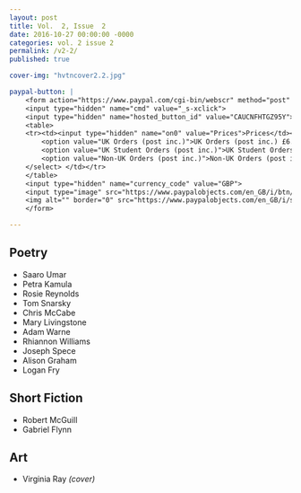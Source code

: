 ```yaml
---
layout: post
title: Vol.  2, Issue  2
date: 2016-10-27 00:00:00 -0000
categories: vol. 2 issue 2
permalink: /v2-2/
published: true

cover-img: "hvtncover2.2.jpg"

paypal-button: |
    <form action="https://www.paypal.com/cgi-bin/webscr" method="post" target="_top">
    <input type="hidden" name="cmd" value="_s-xclick">
    <input type="hidden" name="hosted_button_id" value="CAUCNFHTGZ95Y">
    <table>
    <tr><td><input type="hidden" name="on0" value="Prices">Prices</td></tr><tr><td><select name="os0">
	    <option value="UK Orders (post inc.)">UK Orders (post inc.) £6.00 GBP</option>
	    <option value="UK Student Orders (post inc.)">UK Student Orders (post inc.) £5.00 GBP</option>
	    <option value="Non-UK Orders (post inc.)">Non-UK Orders (post inc.) £7.50 GBP</option>
    </select> </td></tr>
    </table>
    <input type="hidden" name="currency_code" value="GBP">
    <input type="image" src="https://www.paypalobjects.com/en_GB/i/btn/btn_buynow_SM.gif" border="0" name="submit" alt="PayPal – The safer, easier way to pay online!">
    <img alt="" border="0" src="https://www.paypalobjects.com/en_GB/i/scr/pixel.gif" width="1" height="1">
    </form>

---
```


## Poetry

- Saaro Umar
- Petra Kamula
- Rosie Reynolds
- Tom Snarsky
- Chris McCabe
- Mary Livingstone
- Adam Warne
- Rhiannon Williams
- Joseph Spece
- Alison Graham
- Logan Fry

## Short Fiction

- Robert McGuill
- Gabriel Flynn

## Art

- Virginia Ray _(cover)_
